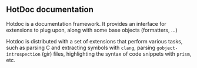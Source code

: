 ## HotDoc documentation

Hotdoc is a documentation framework. It provides an interface for
extensions to plug upon, along with some base objects (formatters, ...)

Hotdoc is distributed with a set of extensions that perform various tasks,
such as parsing C and extracting symbols with `clang`, parsing
`gobject-introspection` (gir) files, highlighting the syntax of code snippets
with `prism`, etc.
